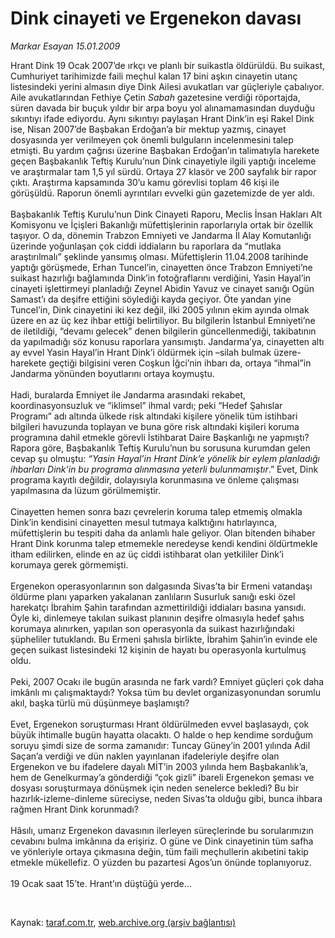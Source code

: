 # Dink cinayeti ve Ergenekon davası

*Markar Esayan 15.01.2009*

<div class="taraf_structure_2col_1zq">
<div class="margen_n">



 <p>Hrant Dink 19 Ocak 2007’de ırkçı ve planlı bir suikastla öldürüldü. Bu suikast, Cumhuriyet tarihimizde faili meçhul kalan 17 bini aşkın cinayetin utanç listesindeki yerini almasın diye Dink Ailesi avukatları var güçleriyle çabalıyor. Aile avukatlarından Fethiye Çetin <i>Sabah</i> gazetesine verdiği röportajda, süren davada bir buçuk yıldır bir arpa boyu yol alınamamasından duyduğu sıkıntıyı ifade ediyordu. Aynı sıkıntıyı paylaşan Hrant Dink’in eşi Rakel Dink ise, Nisan 2007’de Başbakan Erdoğan’a bir mektup yazmış, cinayet dosyasında yer verilmeyen çok önemli bulguların incelenmesini talep etmişti. Bu yardım çağrısı üzerine Başbakan Erdoğan’ın talimatıyla harekete geçen Başbakanlık Teftiş Kurulu’nun Dink cinayetiyle ilgili yaptığı inceleme ve araştırmalar tam 1,5 yıl sürdü. Ortaya 27 klasör ve 200 sayfalık bir rapor çıktı. Araştırma kapsamında 30’u kamu görevlisi toplam 46 kişi ile görüşüldü. Raporun önemli ayrıntıları evvelki gün gazetemizde de yer aldı. <br/><br/>Başbakanlık Teftiş Kurulu’nun Dink Cinayeti Raporu, Meclis İnsan Hakları Alt Komisyonu ve İçişleri Bakanlığı müfettişlerinin raporlarıyla ortak bir özellik taşıyor. O da, dönemin Trabzon Emniyeti ve Jandarma İl Alay Komutanlığı üzerinde yoğunlaşan çok ciddi iddiaların bu raporlara da “mutlaka araştırılmalı” şeklinde yansımış olması. Müfettişlerin 11.04.2008 tarihinde yaptığı görüşmede, Erhan Tuncel’in, cinayetten önce Trabzon Emniyeti’ne suikast hazırlığı bağlamında Dink’in fotoğraflarını verdiğini, Yasin Hayal’in cinayeti işlettirmeyi planladığı Zeynel Abidin Yavuz ve cinayet sanığı Ogün Samast’ı da deşifre ettiğini söylediği kayda geçiyor. Öte yandan yine Tuncel’in, Dink cinayetini iki kez değil, ilki 2005 yılının ekim ayında olmak üzere en az üç kez ihbar ettiği belirtiliyor. Bu bilgilerin İstanbul Emniyeti’ne de iletildiği, “devamı gelecek” denen bilgilerin güncellenmediği, takibatının da yapılmadığı söz konusu raporlara yansımıştı. Jandarma’ya, cinayetten altı ay evvel Yasin Hayal’in Hrant Dink’i öldürmek için –silah bulmak üzere- harekete geçtiği bilgisini veren Coşkun İğci’nin ihbarı da, ortaya “ihmal”in Jandarma yönünden boyutlarını ortaya koymuştu. <br/><br/>Hadi, buralarda Emniyet ile Jandarma arasındaki rekabet, koordinasyonsuzluk ve “iklimsel” ihmal vardı; peki “Hedef Şahıslar Programı” adı altında ülkede risk altındaki kişilere yönelik tüm istihbari bilgileri havuzunda toplayan ve buna göre risk altındaki kişileri koruma programına dahil etmekle görevli İstihbarat Daire Başkanlığı ne yapmıştı? Rapora göre, Başbakanlık Teftiş Kurulu’nun bu sorusuna kurumdan gelen cevap şu olmuştu: <i>“Yasin Hayal’in Hrant Dink’e yönelik bir eylem planladığı ihbarları Dink’in bu programa alınmasına yeterli bulunmamıştır</i>.” Evet, Dink programa kayıtlı değildir, dolayısıyla korunmasına ve önleme çalışması yapılmasına da lüzum görülmemiştir. <br/><br/>Cinayetten hemen sonra bazı çevrelerin koruma talep etmemiş olmakla Dink’in kendisini cinayetten mesul tutmaya kalktığını hatırlayınca, müfettişlerin bu tespiti daha da anlamlı hale geliyor. Olan bitenden bihaber Hrant Dink korunma talep etmemekle neredeyse kendi kendini öldürtmekle itham edilirken, elinde en az üç ciddi istihbarat olan yetkililer Dink’i korumaya gerek görmemişti. <br/><br/>Ergenekon operasyonlarının son dalgasında Sivas’ta bir Ermeni vatandaşı öldürme planı yaparken yakalanan zanlıların Susurluk sanığı eski özel harekatçı İbrahim Şahin tarafından azmettirildiği iddiaları basına yansıdı. Öyle ki, dinlemeye takılan suikast planının deşifre olmasıyla hedef şahıs korumaya alınırken, yapılan son operasyonla da suikast hazırlığındaki şüpheliler tutuklandı. Bu Ermeni şahısla birlikte, İbrahim Şahin’in evinde ele geçen suikast listesindeki 12 kişinin de hayatı bu operasyonla kurtulmuş oldu. <br/><br/>Peki, 2007 Ocakı ile bugün arasında ne fark vardı? Emniyet güçleri çok daha imkânlı mı çalışmaktaydı? Yoksa tüm bu devlet organizasyonundan sorumlu akıl, başka türlü mü düşünmeye başlamıştı? <br/><br/>Evet, Ergenekon soruşturması Hrant öldürülmeden evvel başlasaydı, çok büyük ihtimalle bugün hayatta olacaktı. O halde o hep kendime sorduğum soruyu şimdi size de sorma zamanıdır: Tuncay Güney’in 2001 yılında Adil Saçan’a verdiği ve dün naklen yayınlanan ifadeleriyle deşifre olan Ergenekon ve bu ifadelere dayalı MİT’in 2003 yılında hem Başbakanlık’a, hem de Genelkurmay’a gönderdiği “çok gizli” ibareli Ergenekon şeması ve dosyası soruşturmaya dönüşmek için neden senelerce bekledi? Bu bir hazırlık-izleme-dinleme süreciyse, neden Sivas’ta olduğu gibi, bunca ihbara rağmen Hrant Dink korunmadı? <br/><br/>Hâsılı, umarız Ergenekon davasının ilerleyen süreçlerinde bu sorularımızın cevabını bulma imkânına da erişiriz. O güne ve Dink cinayetinin tüm safha ve yönleriyle ortaya çıkmasına değin, tüm faili meçhullerin akıbetini takip etmekle mükellefiz. O yüzden bu pazartesi Agos’un önünde toplanıyoruz. <br/><br/>19 Ocak saat 15’te. Hrant’ın düştüğü yerde...</p>

<br/>


<div id="taraf_not">
</div>

</div>


</div>

Kaynak: [taraf.com.tr](http://www.taraf.com.tr:80/makale/3561.htm), [web.archive.org (arşiv bağlantısı)](http://web.archive.org/web/20090313122225/http://www.taraf.com.tr:80/makale/3561.htm)
